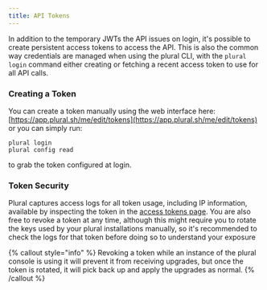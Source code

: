 ```yaml
---
title: API Tokens
---
```


In addition to the temporary JWTs the API issues on login, it's possible to create persistent access tokens to access the API.  This is also the common way credentials are managed when using the plural CLI, with the `plural login` command either creating or fetching a recent access token to use for all API calls.

### Creating a Token

You can create a token manually using the web interface here: [https://app.plural.sh/me/edit/tokens](https://app.plural.sh/me/edit/tokens) or you can simply run:

```
plural login
plural config read
```

to grab the token configured at login.

### Token Security

Plural captures access logs for all token usage, including IP information, available by inspecting the token in the [access tokens page](https://app.plural.sh/me/edit/tokens).  You are also free to revoke a token at any time, although this might require you to rotate the keys used by your plural installations manually, so it's recommended to check the logs for that token before doing so to understand your exposure

{% callout style="info" %}
Revoking a token while an instance of the plural console is using it will prevent it from receiving upgrades, but once the token is rotated, it will pick back up and apply the upgrades as normal.
{% /callout %}
